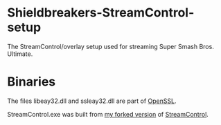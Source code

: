 # Shieldbreakers-StreamControl-setup
The StreamControl/overlay setup used for streaming Super Smash Bros. Ultimate.

# Binaries
The files libeay32.dll and ssleay32.dll are part of [OpenSSL](https://www.openssl.org/).

StreamControl.exe was built from [my forked version](https://github.com/MiggL/StreamControl) of [StreamControl](http://farpnut.net/streamcontrol/).
